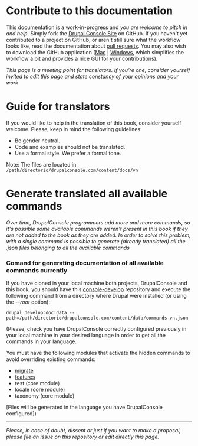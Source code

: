 # Contribute to this documentation
This documentation is a work-in-progress and *you are welcome to pitch in and help*. Simply fork the [Drupal Console Site](https://github.com/hechoendrupal/drupalconsole.com "(i.e. this documentation)") on GitHub. If you haven't yet contributed to a project on GitHub, or aren't still sure what the workflow looks like, read the documentation about [pull requests](https://help.github.com/articles/using-pull-requests/). You may also wish to download the GitHub application ([Mac](https://mac.github.com) | [Windows](https://windows.github.com), which simplifies the workflow a bit and provides a nice GUI for your contributions).

*This page is a meeting point for translators. If you're one, consider yourself invited to edit this page and state constancy of your opinions and your work*

# Guide for translators
If you would like to help in the translation of this book, consider yourself welcome. Please, keep in mind the following guidelines:

* Be gender neutral.
* Code and examples should not be translated.
* Use a formal style. We prefer a formal tone.

Note: The files are located in ```/path/directorio/drupalconsole.com/content/docs/vn```

# Generate translated all available commands
*Over time, DrupalConsole programmers add more and more commands, so it's possible some available commands weren't present in this book if they are not added to the book as they are added.
In order to solve this problem, with a single command is possible to generate (already translated) all the .json files belonging to all the available commands*

### Comand for generating documentation of all available commands currently
If you have cloned in your local machine both projects, DrupalConsole and this book, you should have this [console-develop](https://github.com/weknowinc/drupal-console-develop) repository and execute the following command from a directory where Drupal were installed (or using the *--root* option):

``` 
drupal develop:doc:data --path=/path/directorio/drupalconsole.com/content/data/commands-vn.json 
```

(Please, check you have DrupalConsole correctly configured previously in your local machine in your desired language in order to get all the commands in your language.

 You must have the following modules that activate the hidden commands to avoid overriding existing commands:
* [migrate](https://www.drupal.org/project/migrate)
* [features](https://www.drupal.org/project/features)
* rest (core module)
* locale (core module)
* taxonomy (core module)

[Files will be generated in the language you have DrupalConsole configured])

___
*Please, in case of doubt, dissent or just if you want to make a proposal, please file an issue on this repository or edit directly this page.*